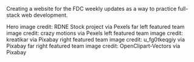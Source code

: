 Creating a website for the FDC weekly updates as a way to practice full-stack web development.

Hero image credit: RDNE Stock project via Pexels
far left featured team image credit: crazy motions via Pexels
left featured team image credit: kreatikar via Pixabay
right featured team image credit: u_fg0tkeqgiy via Pixabay
far right featured team image credit: OpenClipart-Vectors via Pixabay